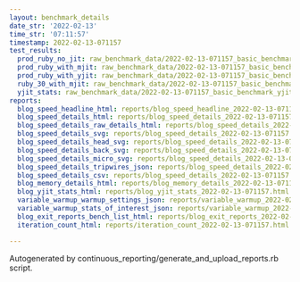 ```yaml
---
layout: benchmark_details
date_str: '2022-02-13'
time_str: '07:11:57'
timestamp: 2022-02-13-071157
test_results:
  prod_ruby_no_jit: raw_benchmark_data/2022-02-13-071157_basic_benchmark_prod_ruby_no_jit.json
  prod_ruby_with_mjit: raw_benchmark_data/2022-02-13-071157_basic_benchmark_prod_ruby_with_mjit.json
  prod_ruby_with_yjit: raw_benchmark_data/2022-02-13-071157_basic_benchmark_prod_ruby_with_yjit.json
  ruby_30_with_mjit: raw_benchmark_data/2022-02-13-071157_basic_benchmark_ruby_30_with_mjit.json
  yjit_stats: raw_benchmark_data/2022-02-13-071157_basic_benchmark_yjit_stats.json
reports:
  blog_speed_headline_html: reports/blog_speed_headline_2022-02-13-071157.html
  blog_speed_details_html: reports/blog_speed_details_2022-02-13-071157.html
  blog_speed_details_raw_details_html: reports/blog_speed_details_2022-02-13-071157.raw_details.html
  blog_speed_details_svg: reports/blog_speed_details_2022-02-13-071157.svg
  blog_speed_details_head_svg: reports/blog_speed_details_2022-02-13-071157.head.svg
  blog_speed_details_back_svg: reports/blog_speed_details_2022-02-13-071157.back.svg
  blog_speed_details_micro_svg: reports/blog_speed_details_2022-02-13-071157.micro.svg
  blog_speed_details_tripwires_json: reports/blog_speed_details_2022-02-13-071157.tripwires.json
  blog_speed_details_csv: reports/blog_speed_details_2022-02-13-071157.csv
  blog_memory_details_html: reports/blog_memory_details_2022-02-13-071157.html
  blog_yjit_stats_html: reports/blog_yjit_stats_2022-02-13-071157.html
  variable_warmup_warmup_settings_json: reports/variable_warmup_2022-02-13-071157.warmup_settings.json
  variable_warmup_stats_of_interest_json: reports/variable_warmup_2022-02-13-071157.stats_of_interest.json
  blog_exit_reports_bench_list_html: reports/blog_exit_reports_2022-02-13-071157.bench_list.html
  iteration_count_html: reports/iteration_count_2022-02-13-071157.html

---
```

Autogenerated by continuous_reporting/generate_and_upload_reports.rb script.
